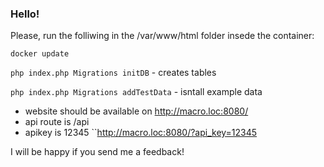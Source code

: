 ### Hello!

Please, run the folliwing in the /var/www/html folder insede the container:

``docker update``

``php index.php Migrations initDB`` - creates tables

``php index.php Migrations addTestData`` - isntall example data

- website should be available on http://macro.loc:8080/
- api route is /api
- apikey is 12345 ``http://macro.loc:8080/?api_key=12345

I will be happy if you send me a feedback!

